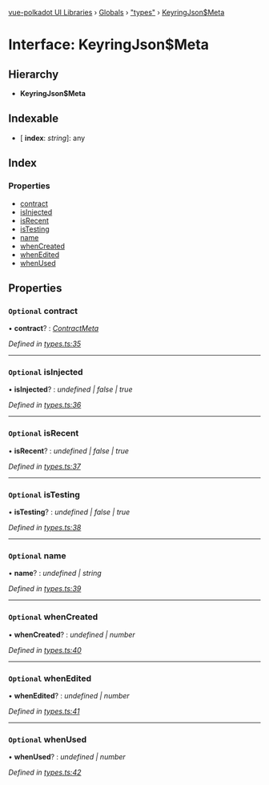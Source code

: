 [vue-polkadot UI Libraries](../README.md) › [Globals](../globals.md) › ["types"](../modules/_types_.md) › [KeyringJson$Meta](_types_.keyringjson_meta.md)

# Interface: KeyringJson$Meta

## Hierarchy

* **KeyringJson$Meta**

## Indexable

* \[ **index**: *string*\]: any

## Index

### Properties

* [contract](_types_.keyringjson_meta.md#optional-contract)
* [isInjected](_types_.keyringjson_meta.md#optional-isinjected)
* [isRecent](_types_.keyringjson_meta.md#optional-isrecent)
* [isTesting](_types_.keyringjson_meta.md#optional-istesting)
* [name](_types_.keyringjson_meta.md#optional-name)
* [whenCreated](_types_.keyringjson_meta.md#optional-whencreated)
* [whenEdited](_types_.keyringjson_meta.md#optional-whenedited)
* [whenUsed](_types_.keyringjson_meta.md#optional-whenused)

## Properties

### `Optional` contract

• **contract**? : *[ContractMeta](_types_.contractmeta.md)*

*Defined in [types.ts:35](https://github.com/vue-polkadot/vue-ui/blob/747f2fa/packages/vue-keyring/src/types.ts#L35)*

___

### `Optional` isInjected

• **isInjected**? : *undefined | false | true*

*Defined in [types.ts:36](https://github.com/vue-polkadot/vue-ui/blob/747f2fa/packages/vue-keyring/src/types.ts#L36)*

___

### `Optional` isRecent

• **isRecent**? : *undefined | false | true*

*Defined in [types.ts:37](https://github.com/vue-polkadot/vue-ui/blob/747f2fa/packages/vue-keyring/src/types.ts#L37)*

___

### `Optional` isTesting

• **isTesting**? : *undefined | false | true*

*Defined in [types.ts:38](https://github.com/vue-polkadot/vue-ui/blob/747f2fa/packages/vue-keyring/src/types.ts#L38)*

___

### `Optional` name

• **name**? : *undefined | string*

*Defined in [types.ts:39](https://github.com/vue-polkadot/vue-ui/blob/747f2fa/packages/vue-keyring/src/types.ts#L39)*

___

### `Optional` whenCreated

• **whenCreated**? : *undefined | number*

*Defined in [types.ts:40](https://github.com/vue-polkadot/vue-ui/blob/747f2fa/packages/vue-keyring/src/types.ts#L40)*

___

### `Optional` whenEdited

• **whenEdited**? : *undefined | number*

*Defined in [types.ts:41](https://github.com/vue-polkadot/vue-ui/blob/747f2fa/packages/vue-keyring/src/types.ts#L41)*

___

### `Optional` whenUsed

• **whenUsed**? : *undefined | number*

*Defined in [types.ts:42](https://github.com/vue-polkadot/vue-ui/blob/747f2fa/packages/vue-keyring/src/types.ts#L42)*
